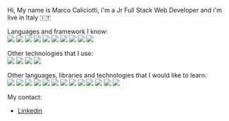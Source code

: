 Hi, My name is Marco Caliciotti, i'm a Jr Full Stack Web Developer and i'm live in Italy 🇮🇹

Languages and framework I know: <br/>
![](https://img.shields.io/badge/-HTML-ce0018?logo=html) ![](https://img.shields.io/badge/-CSS-228b22?logo=css) 
![](https://img.shields.io/badge/-SASS-af2cb5?logo=sass) ![](https://img.shields.io/badge/-Bootstrap-703d7f?logo=bootstrap) 
![](https://img.shields.io/badge/-JavaScript-d1c515?logo=javascript) ![](https://img.shields.io/badge/-VueJS-beef89?logo=vuejs) 
![](https://img.shields.io/badge/-MySQL-dbdbdb?logo=mysql) ![](https://img.shields.io/badge/-SQL-999999?logo=sql) 
![](https://img.shields.io/badge/-PHP-e2dfd9?logo=php) ![](https://img.shields.io/badge/-Laravel-9a8579?logo=laravel) 

Other technologies that I use: <br/>
![](https://img.shields.io/badge/-VSCode-4948af?logo=vscode) ![](https://img.shields.io/badge/-Figma-8b4d4b?logo=figma) 
![](https://img.shields.io/badge/-PHPMyAdmin-f89c0e?logo=phpmyadmin) ![](https://img.shields.io/badge/-GitHub-4c403b?logo=github) 

Other languages, libraries and technologies that I would like to learn: <br/>
![](https://img.shields.io/badge/-Java-da5617?logo=java) ![](https://img.shields.io/badge/-Python-61DAFB?logo=python) ![](https://img.shields.io/badge/-Csharp-fbf8e7?logo=c#) ![](https://img.shields.io/badge/-ReactJs-61DAFB?logo=react&logoColor=white&logoWidth=30) ![](https://img.shields.io/badge/-Angular-da5617?logo=angular) ![](https://img.shields.io/badge/-Electron-f5f4ed?logo=electron) ![](https://img.shields.io/badge/-Flutter-3585b6?logo=flutter) ![](https://img.shields.io/badge/-9138ba?logo=Dotnet) ![](https://img.shields.io/badge/-Salesforce-2a80ba?logo=salesforce) ![](https://img.shields.io/badge/-dbSQL-1e2ad1?logo) ![](https://img.shields.io/badge/-dbNoSQL-1e2ad1?logo) ![](https://img.shields.io/badge/-Azure-2680df?logo=azure) ![](https://img.shields.io/badge/-AWS-ba5938?logo=aws)




My contact:
- [Linkedin](https://www.linkedin.com/in/marco-caliciotti-240a93104/) <br/>

